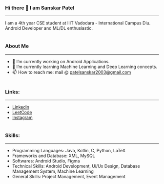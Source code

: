 ### Hi there 👋 I am Sanskar Patel
***
I am a 4th year CSE student at IIIT Vadodara - International Campus Diu. Android Developer and ML/DL enthusiastic.
<br></br>
### About Me
***
- 🔭 I’m currently working on Android Applications.
- 🌱 I’m currently learning Machine Learning and Deep Learning concepts.
- 📫 How to reach me: mail @ patelsanskar2003@gmail.com
<br></br>
### Links:
***
- [Linkedin](https://www.linkedin.com/in/sanskar-patel-7a31b317b/)
- [LeetCode](https://leetcode.com/sanskar2003/)
- [Instagram](https://www.instagram.com/psanskar_04/)
<br></br>
### Skills:
***
- Programming Languages: Java, Kotlin, C, Python, LaTeX
- Frameworks and Database: XML, MySQL
- Softwares: Android Studio, Figma
- Technical Skills: Android Development, Ui/Ux Design, Database Management System, Machine Learning
- General Skills: Project Management, Event Management
